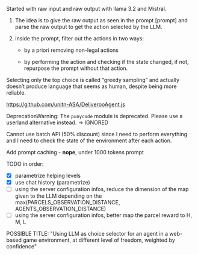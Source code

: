 Started with raw input and raw output with llama 3.2 and Mistral.

1. The idea is to give the raw output as seen in the prompt [prompt] and parse the raw
   output to get the action selected by the LLM.

2. inside the prompt, filter out the actions in two ways:

   - by a priori removing non-legal actions

   - by performing the action and checking if the state changed, if not, repurpose the
     prompt without that action.

Selecting only the top choice is called “greedy sampling” and actually doesn’t produce language that seems as human, despite being more reliable.

https://github.com/unitn-ASA/DeliverooAgent.js

DeprecationWarning: The `punycode` module is deprecated. Please use a userland alternative instead. -> IGNORED

Cannot use batch API (50% discount) since I need to perform everything and I need to check the state of the environment after each action.

Add prompt caching - **nope**, under 1000 tokens prompt

TODO in order:

- [x] parametrize helping levels
- [x] use chat history (parametrize)
- [ ] using the server configuration infos, reduce the dimension of the map given to the LLM depending on the max(PARCELS_OBSERVATION_DISTANCE, AGENTS_OBSERVATION_DISTANCE)
- [ ] using the server configuration infos, better map the parcel reward to H, M, L

POSSIBLE TITLE: "Using LLM as choice selector for an agent in a web-based game environment, at different level of freedom, weighted by confidence"
